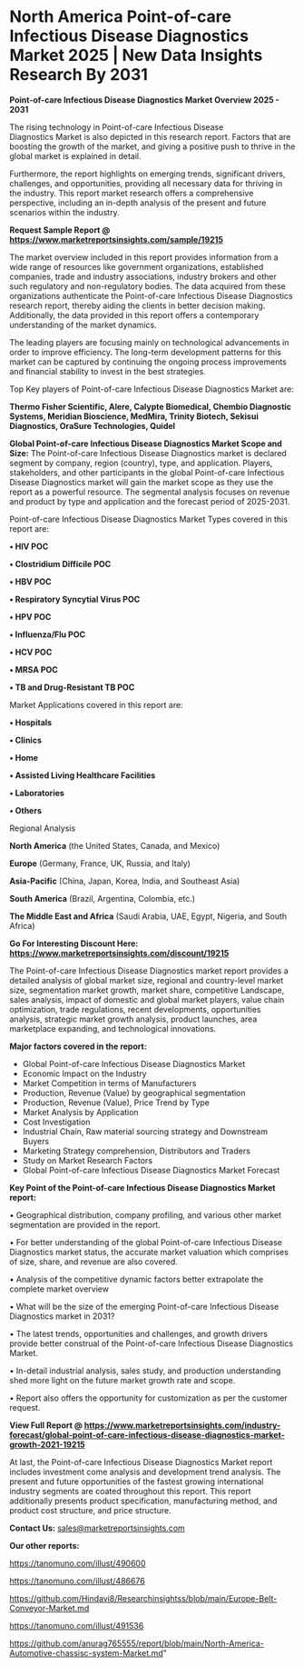 # North America Point-of-care Infectious Disease Diagnostics Market 2025 | New Data Insights Research By 2031

<Strong> Point-of-care Infectious Disease Diagnostics Market Overview 2025 - 2031</strong>

The rising technology in Point-of-care Infectious Disease Diagnostics Market is also depicted in this research report. Factors that are boosting the growth of the market, and giving a positive push to thrive in the global market is explained in detail.

Furthermore, the report highlights on emerging trends, significant drivers, challenges, and opportunities, providing all necessary data for thriving in the industry. This report market research offers a comprehensive perspective, including an in-depth analysis of the present and future scenarios within the industry.

<strong>Request Sample Report @ <a href=https://www.marketreportsinsights.com/sample/19215>https://www.marketreportsinsights.com/sample/19215</a></strong>

The market overview included in this report provides information from a wide range of resources like government organizations, established companies, trade and industry associations, industry brokers and other such regulatory and non-regulatory bodies. The data acquired from these organizations authenticate the Point-of-care Infectious Disease Diagnostics research report, thereby aiding the clients in better decision making. Additionally, the data provided in this report offers a contemporary understanding of the market dynamics.

The leading players are focusing mainly on technological advancements in order to improve efficiency. The long-term development patterns for this market can be captured by continuing the ongoing process improvements and financial stability to invest in the best strategies.

Top Key players of Point-of-care Infectious Disease Diagnostics Market are:

<strong>Thermo Fisher Scientific, Alere, Calypte Biomedical, Chembio Diagnostic Systems, Meridian Bioscience, MedMira, Trinity Biotech, Sekisui Diagnostics, OraSure Technologies, Quidel</strong>

<strong><b>Global Point-of-care Infectious Disease Diagnostics Market Scope and Size:</b></strong>
The Point-of-care Infectious Disease Diagnostics market is declared segment by company, region (country), type, and application. Players, stakeholders, and other participants in the global Point-of-care Infectious Disease Diagnostics market will gain the market scope as they use the report as a powerful resource. The segmental analysis focuses on revenue and product by type and application and the forecast period of 2025-2031.

Point-of-care Infectious Disease Diagnostics Market Types covered in this report are:

<strong>• HIV POC

• Clostridium Difficile POC

• HBV POC

• Respiratory Syncytial Virus POC

• HPV POC

• Influenza/Flu POC

• HCV POC

• MRSA POC

• TB and Drug-Resistant TB POC</strong>

Market Applications covered in this report are:

<strong>• Hospitals

• Clinics

• Home

• Assisted Living Healthcare Facilities

• Laboratories

• Others</strong> 

Regional Analysis

<strong>North America</strong> (the United States, Canada, and Mexico)

<strong>Europe</strong> (Germany, France, UK, Russia, and Italy)

<strong>Asia-Pacific</strong> (China, Japan, Korea, India, and Southeast Asia)

<strong>South America</strong> (Brazil, Argentina, Colombia, etc.)

<strong>The Middle East and Africa</strong> (Saudi Arabia, UAE, Egypt, Nigeria, and South Africa)

<strong>Go For Interesting Discount Here: <a href=https://www.marketreportsinsights.com/discount/19215>https://www.marketreportsinsights.com/discount/19215</a></strong>

The Point-of-care Infectious Disease Diagnostics market report provides a detailed analysis of global market size, regional and country-level market size, segmentation market growth, market share, competitive Landscape, sales analysis, impact of domestic and global market players, value chain optimization, trade regulations, recent developments, opportunities analysis, strategic market growth analysis, product launches, area marketplace expanding, and technological innovations.

<strong><b>Major factors covered in the report:</b></strong>
<ul>
  <li>Global Point-of-care Infectious Disease Diagnostics Market </li>
  <li>Economic Impact on the Industry</li>
  <li>Market Competition in terms of Manufacturers</li>
  <li>Production, Revenue (Value) by geographical segmentation</li>
  <li>Production, Revenue (Value), Price Trend by Type</li>
  <li>Market Analysis by Application</li>
  <li>Cost Investigation</li>
  <li>Industrial Chain, Raw material sourcing strategy and Downstream Buyers</li>
  <li>Marketing Strategy comprehension, Distributors and Traders</li>
  <li>Study on Market Research Factors</li>
  <li>Global Point-of-care Infectious Disease Diagnostics Market Forecast</li>
</ul>

<strong><b>Key Point of the Point-of-care Infectious Disease Diagnostics Market report:</b></strong>

• Geographical distribution, company profiling, and various other market segmentation are provided in the report.

• For better understanding of the global Point-of-care Infectious Disease Diagnostics market status, the accurate market valuation which comprises of size, share, and revenue are also covered.

• Analysis of the competitive dynamic factors better extrapolate the complete market overview

• What will be the size of the emerging Point-of-care Infectious Disease Diagnostics market in 2031?

• The latest trends, opportunities and challenges, and growth drivers provide better construal of the Point-of-care Infectious Disease Diagnostics Market.

• In-detail industrial analysis, sales study, and production understanding shed more light on the future market growth rate and scope.

• Report also offers the opportunity for customization as per the customer request.

<strong><b>View Full Report @ <a href=https://www.marketreportsinsights.com/industry-forecast/global-point-of-care-infectious-disease-diagnostics-market-growth-2021-19215>https://www.marketreportsinsights.com/industry-forecast/global-point-of-care-infectious-disease-diagnostics-market-growth-2021-19215</a></b></strong>


At last, the Point-of-care Infectious Disease Diagnostics Market report includes investment come analysis and development trend analysis. The present and future opportunities of the fastest growing international industry segments are coated throughout this report. This report additionally presents product specification, manufacturing method, and product cost structure, and price structure.

<strong>Contact Us:</strong>
sales@marketreportsinsights.com

<strong>Our other reports:</strong>

<a href=https://tanomuno.com/illust/490600>https://tanomuno.com/illust/490600</a>

<a href=https://tanomuno.com/illust/486676>https://tanomuno.com/illust/486676</a>

<a href=https://github.com/Hindavi8/Researchinsightss/blob/main/Europe-Belt-Conveyor-Market.md>https://github.com/Hindavi8/Researchinsightss/blob/main/Europe-Belt-Conveyor-Market.md</a>

<a href=https://tanomuno.com/illust/491536>https://tanomuno.com/illust/491536</a>

<a href=https://github.com/anurag765555/report/blob/main/North-America-Automotive-chassisc-system-Market.md>https://github.com/anurag765555/report/blob/main/North-America-Automotive-chassisc-system-Market.md</a>"
